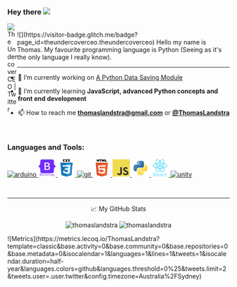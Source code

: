 ### Hey there <img src="https://media.giphy.com/media/hvRJCLFzcasrR4ia7z/giphy.gif" width="25px"/>
<a href="https://twitter.com/thomaslandstra"/>
  <img align="left" alt="The Undercover CEO | Twitter" width="22px" src="https://raw.githubusercontent.com/peterthehan/peterthehan/master/assets/twitter.svg"/>
</a>

<br/>
![](https://visitor-badge.glitch.me/badge?page_id=theundercoverceo.theundercoverceo)
Hello my name is Thomas. My favourite programming language is Python (Seeing as it's the only language I really know).

---

- 🔭 I’m currently working on [A Python Data Saving Module](https://github.com/ThomasLandstra/PyEsave)

- 🌱 I’m currently learning **JavaScript, advanced Python concepts and front end development**

- 📫 How to reach me **thomaslandstra@gmail.com** or [**@ThomasLandstra**](https://twitter.com/thomaslandstra)

<br/>
<h3 align="left">Languages and Tools:</h3>
<p align="left"> <a href="https://www.arduino.cc/" target="_blank"> <img src="https://cdn.worldvectorlogo.com/logos/arduino-1.svg" alt="arduino" width="40" height="40"/> </a> <a href="https://getbootstrap.com" target="_blank"> <img src="https://raw.githubusercontent.com/devicons/devicon/master/icons/bootstrap/bootstrap-plain-wordmark.svg" alt="bootstrap" width="40" height="40"/> </a> <a href="https://www.w3schools.com/css/" target="_blank"> <img src="https://raw.githubusercontent.com/devicons/devicon/master/icons/css3/css3-original-wordmark.svg" alt="css3" width="40" height="40"/> </a> <a href="https://git-scm.com/" target="_blank"> <img src="https://www.vectorlogo.zone/logos/git-scm/git-scm-icon.svg" alt="git" width="40" height="40"/> </a> <a href="https://www.w3.org/html/" target="_blank"> <img src="https://raw.githubusercontent.com/devicons/devicon/master/icons/html5/html5-original-wordmark.svg" alt="html5" width="40" height="40"/> </a> <a href="https://developer.mozilla.org/en-US/docs/Web/JavaScript" target="_blank"> <img src="https://raw.githubusercontent.com/devicons/devicon/master/icons/javascript/javascript-original.svg" alt="javascript" width="40" height="40"/> </a> <a href="https://www.python.org" target="_blank"> <img src="https://raw.githubusercontent.com/devicons/devicon/master/icons/python/python-original.svg" alt="python" width="40" height="40"/> </a> <a href="https://reactjs.org/" target="_blank"> <img src="https://raw.githubusercontent.com/devicons/devicon/master/icons/react/react-original-wordmark.svg" alt="react" width="40" height="40"/> </a> <a href="https://unity.com/" target="_blank"> <img src="https://www.vectorlogo.zone/logos/unity3d/unity3d-icon.svg" alt="unity" width="40" height="40"/></a></p>

<br/>

---

<p align="center"">📈 My GitHub Stats</p>
<p align="center"> <img src="https://github-readme-stats.vercel.app/api?username=ThomasLandstra&show_icons=true&theme=gotham" alt="thomaslandstra"/> <img src="https://github-readme-streak-stats.herokuapp.com/?user=thomaslandstra&theme=dark" alt="thomaslandstra"/></p>
![Metrics](https://metrics.lecoq.io/ThomasLandstra?template=classic&base.activity=0&base.community=0&base.repositories=0&base.metadata=0&isocalendar=1&languages=1&lines=1&tweets=1&isocalendar.duration=half-year&languages.colors=github&languages.threshold=0%25&tweets.limit=2&tweets.user=.user.twitter&config.timezone=Australia%2FSydney)
<br/>
